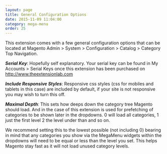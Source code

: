 ```yaml
---
layout: page
title: General Configuration Options
date: 2015-11-09 11:04:00
category: mega-menu
order: 25
---
```


This extension comes with a few general configuration options that can be located at Magento Admin > System > Configuration > Catalog > Category Top Navigation.

***Serial Key***: Hopefully self explanatory. Your serial key can be found in My Accounts > Serial Keys once this extension has been purchased on http://www.theextensionlab.com

***Include Responsive Styles***: Responsive css styles (css for mobiles and tablets in this case) are included by default, if your site is not responsive you may wish to turn this off.

***Maximal Depth***: This sets how deeps down the category tree Magento should load. And in the case of this extension is used for prefetching of categories to be shown later in the dropdowns. 0 will load all categories, 1 just the first level 2 the level under than and so on.

We recommend setting this to the lowest possible (not including 0) bearing in mind that any categories you show via the MegaMenu widgets within the dropdowns will need to be equal or less than the level you set. This helps Magento stay fast as it will not load unused category levels.